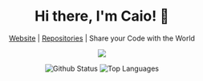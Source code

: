 <h1 align="center">Hi there, I'm Caio! 👋</h1>

<p align="center"><a href="http://caiodsa-lab.github.io">Website</a> | <a href="https://github.com/caiodsa-lab?tab=repositories">Repositories</a> | Share your Code with the World</p>
<p align="center"><img src="https://img.shields.io/github/followers/caiodsa-lab?style=flat-square"></p>

<p align="center"><img src="https://github-readme-stats.vercel.app/api?username=caiodsa-lab&show_icons=true&include_all_commits=true&count_privates=true)" alt="Github Status">
<img src="https://github-readme-stats.vercel.app/api/top-langs/?username=caiodsa-lab&langs_count=10&layout=compact" alt="Top Languages"></p>
